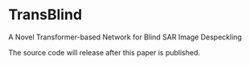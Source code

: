 # TransBlind

A Novel Transformer-based Network for Blind SAR Image Despeckling

The source code will release after this paper is published.
